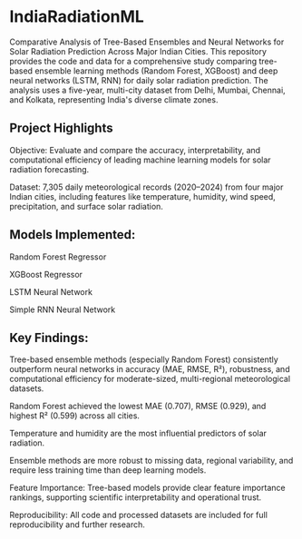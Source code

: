 # IndiaRadiationML
Comparative Analysis of Tree-Based Ensembles and Neural Networks for Solar Radiation Prediction Across Major Indian Cities.
This repository provides the code and data for a comprehensive study comparing tree-based ensemble learning methods (Random Forest, XGBoost) and deep neural networks (LSTM, RNN) for daily solar radiation prediction. The analysis uses a five-year, multi-city dataset from Delhi, Mumbai, Chennai, and Kolkata, representing India's diverse climate zones.

## Project Highlights

Objective: Evaluate and compare the accuracy, interpretability, and computational efficiency of leading machine learning models for solar radiation forecasting.

Dataset: 7,305 daily meteorological records (2020–2024) from four major Indian cities, including features like temperature, humidity, wind speed, precipitation, and surface solar radiation.

## Models Implemented:

Random Forest Regressor

XGBoost Regressor

LSTM Neural Network

Simple RNN Neural Network

## Key Findings:

Tree-based ensemble methods (especially Random Forest) consistently outperform neural networks in accuracy (MAE, RMSE, R²), robustness, and computational efficiency for moderate-sized, multi-regional meteorological datasets.

Random Forest achieved the lowest MAE (0.707), RMSE (0.929), and highest R² (0.599) across all cities.

Temperature and humidity are the most influential predictors of solar radiation.

Ensemble methods are more robust to missing data, regional variability, and require less training time than deep learning models.

Feature Importance: Tree-based models provide clear feature importance rankings, supporting scientific interpretability and operational trust.

Reproducibility: All code and processed datasets are included for full reproducibility and further research.


